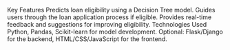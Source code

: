 Key Features
Predicts loan eligibility using a Decision Tree model.
Guides users through the loan application process if eligible.
Provides real-time feedback and suggestions for improving eligibility.
Technologies Used
Python, Pandas, Scikit-learn for model development.
Optional: Flask/Django for the backend, HTML/CSS/JavaScript for the frontend.
